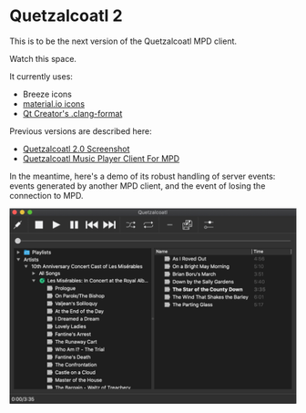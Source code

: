 # Quetzalcoatl 2

This is to be the next version of the Quetzalcoatl MPD client.

Watch this space.

It currently uses:

* Breeze icons
* [material.io icons](https://material.io/)
* [Qt Creator's .clang-format](https://github.com/qt-creator/qt-creator/blob/master/.clang-format)

Previous versions are described here:

* [Quetzalcoatl 2.0 Screenshot](http://duganchen.ca/quetzalcoatl-2-0-screenshot/)
* [Quetzalcoatl Music Player Client For MPD](https://duganchen.ca/project/software-development/quetzalcoatl-mpd-client/)

In the meantime, here's a demo of its robust handling of server events: events generated by another MPD client, and the event of losing the connection to MPD.

![Dark Mode](screenshots/dark_mode.png)

